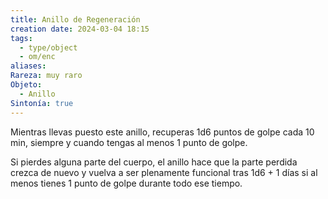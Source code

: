 ```yaml
---
title: Anillo de Regeneración
creation date: 2024-03-04 18:15
tags:
  - type/object
  - om/enc
aliases: 
Rareza: muy raro
Objeto:
  - Anillo
Sintonía: true
---
```

Mientras llevas puesto este anillo, recuperas 1d6 puntos de golpe cada 10 min, siempre y cuando tengas al menos 1 punto de golpe.

Si pierdes alguna parte del cuerpo, el anillo hace que la parte perdida crezca de nuevo y vuelva a ser plenamente funcional tras 1d6 + 1 días si al menos tienes 1 punto de golpe durante todo ese tiempo.
